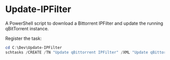 # Update-IPFilter

A PowerShell script to download a Bittorrent IPFilter and update the running qBitTorrent instance.

Register the task:

```powershell
cd C:\Dev\Update-IPFilter
schtasks /CREATE /TN "Update qBittorrent IPFilter" /XML "Update qBittorrent IPFilter.xml"
```
